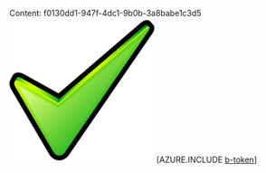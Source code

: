 Content: f0130dd1-947f-4dc1-9b0b-3a8babe1c3d5![image](633d0a3f-60a8-4b48-b16f-477e4abdfa7b.png)
[AZURE.INCLUDE [b-token](d37b4023-0392-46bc-9289-05e538564cae.md)]
